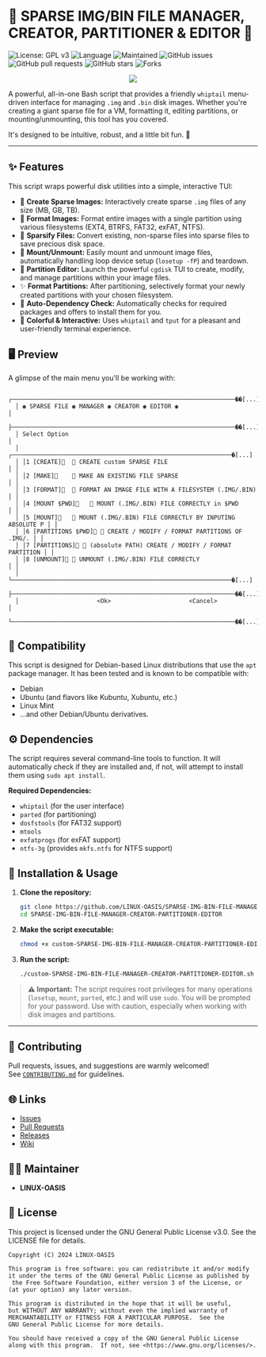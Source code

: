 # 💾 SPARSE IMG/BIN FILE MANAGER, CREATOR, PARTITIONER & EDITOR 💾

![License: GPL v3](https://img.shields.io/badge/License-GPLv3-blue.svg?style=for-the-badge)
![Language](https://img.shields.io/badge/language-Bash-brightgreen.svg?style=for-the-badge)
![Maintained](https://img.shields.io/badge/Maintained%3F-yes-green.svg?style=for-the-badge)
![GitHub issues](https://img.shields.io/github/issues/LINUX-OASIS/SPARSE-IMG-BIN-FILE-MANAGER-CREATOR-PARTITIONER-EDITOR?style=for-the-badge&color=yellow)
![GitHub pull requests](https://img.shields.io/github/issues-pr/LINUX-OASIS/SPARSE-IMG-BIN-FILE-MANAGER-CREATOR-PARTITIONER-EDITOR?style=for-the-badge&color=lightgrey)
![GitHub stars](https://img.shields.io/github/stars/LINUX-OASIS/SPARSE-IMG-BIN-FILE-MANAGER-CREATOR-PARTITIONER-EDITOR?style=for-the-badge&color=orange)
![Forks](https://img.shields.io/github/forks/LINUX-OASIS/SPARSE-IMG-BIN-FILE-MANAGER-CREATOR-PARTITIONER-EDITOR?style=for-the-badge&color=informational)

<p align="center">
  <img src="https://forthebadge.com/images/badges/built-with-love.svg" />
</p>

A powerful, all-in-one Bash script that provides a friendly `whiptail` menu-driven interface for managing `.img` and `.bin` disk images. Whether you're creating a giant sparse file for a VM, formatting it, editing partitions, or mounting/unmounting, this tool has you covered.

It's designed to be intuitive, robust, and a little bit fun. 🥳

---

## ✨ Features

This script wraps powerful disk utilities into a simple, interactive TUI:

*   🥞 **Create Sparse Images:** Interactively create sparse `.img` files of any size (MB, GB, TB).
*   🍱 **Format Images:** Format entire images with a single partition using various filesystems (EXT4, BTRFS, FAT32, exFAT, NTFS).
*   🫙 **Sparsify Files:** Convert existing, non-sparse files into sparse files to save precious disk space.
*   🥭 **Mount/Unmount:** Easily mount and unmount image files, automatically handling loop device setup (`losetup -fP`) and teardown.
*   🍣 **Partition Editor:** Launch the powerful `cgdisk` TUI to create, modify, and manage partitions within your image files.
*   ✨ **Format Partitions:** After partitioning, selectively format your newly created partitions with your chosen filesystem.
*   🤖 **Auto-Dependency Check:** Automatically checks for required packages and offers to install them for you.
*   🎨 **Colorful & Interactive:** Uses `whiptail` and `tput` for a pleasant and user-friendly terminal experience.

## 🖥️ Preview

A glimpse of the main menu you'll be working with:

```
  ┌───────────────────────────────────────────────────────────────��[...]
  │ ◉ SPARSE FILE ◉ MANAGER ◉ CREATOR ◉ EDITOR ◉                            │
  ├───────────────────────────────────────────────────────────────��[...]
  │ Select Option                                                             │
  │ ┌──────────────────────────────────────────────────────────────�[...]
  │ │1 [CREATE]🥞  🥞 CREATE custom SPARSE FILE                             │ │
  │ │2 [MAKE]🫙    🫙 MAKE AN EXISTING FILE SPARSE                           │ │
  │ │3 [FORMAT]🍱  🍱 FORMAT AN IMAGE FILE WITH A FILESYSTEM (.IMG/.BIN)    │ │
  │ │4 [MOUNT $PWD]🥭   🥭 MOUNT (.IMG/.BIN) FILE CORRECTLY in $PWD          │ │
  │ │5 [MOUNT]🥭   🥭 MOUNT (.IMG/.BIN) FILE CORRECTLY BY INPUTING ABSOLUTE P │ │
  │ │6 [PARTITIONS $PWD]🍣 🍣 CREATE / MODIFY / FORMAT PARTITIONS OF .IMG/. │ │
  │ │7 [PARTITIONS]🍣 🍣 (absolute PATH) CREATE / MODIFY / FORMAT PARTITION │ │
  │ │8 [UNMOUNT]🦞 🦞 UNMOUNT (.IMG/.BIN) FILE CORRECTLY                     │ │
  │ └──────────────────────────────────────────────────────────────�[...]
  ├───────────────────────────────────────────────────────────────��[...]
  │                      <Ok>                      <Cancel>                     │
  └───────────────────────────────────────────────────────────────��[...]
```

## 🐧 Compatibility

This script is designed for Debian-based Linux distributions that use the `apt` package manager. It has been tested and is known to be compatible with:
*   Debian
*   Ubuntu (and flavors like Kubuntu, Xubuntu, etc.)
*   Linux Mint
*   ...and other Debian/Ubuntu derivatives.

## ⚙️ Dependencies

The script requires several command-line tools to function. It will automatically check if they are installed and, if not, will attempt to install them using `sudo apt install`.

**Required Dependencies:**
*   `whiptail` (for the user interface)
*   `parted` (for partitioning)
*   `dosfstools` (for FAT32 support)
*   `mtools`
*   `exfatprogs` (for exFAT support)
*   `ntfs-3g` (provides `mkfs.ntfs` for NTFS support)

## 🚀 Installation & Usage

1.  **Clone the repository:**
    ```bash
    git clone https://github.com/LINUX-OASIS/SPARSE-IMG-BIN-FILE-MANAGER-CREATOR-PARTITIONER-EDITOR.git
    cd SPARSE-IMG-BIN-FILE-MANAGER-CREATOR-PARTITIONER-EDITOR
    ```

2.  **Make the script executable:**
    ```bash
    chmod +x custom-SPARSE-IMG-BIN-FILE-MANAGER-CREATOR-PARTITIONER-EDITOR.sh
    ```

3.  **Run the script:**
    ```bash
    ./custom-SPARSE-IMG-BIN-FILE-MANAGER-CREATOR-PARTITIONER-EDITOR.sh
    ```

> **⚠️ Important:** The script requires root privileges for many operations (`losetup`, `mount`, `parted`, etc.) and will use `sudo`. You will be prompted for your password. Use with caution, especially when working with disk images and partitions.

---

## 💬 Contributing

Pull requests, issues, and suggestions are warmly welcomed!  
See [`CONTRIBUTING.md`](https://github.com/LINUX-OASIS/SPARSE-IMG-BIN-FILE-MANAGER-CREATOR-PARTITIONER-EDITOR/blob/main/CONTRIBUTING.md) for guidelines.

## 🌐 Links

*   [Issues](https://github.com/LINUX-OASIS/SPARSE-IMG-BIN-FILE-MANAGER-CREATOR-PARTITIONER-EDITOR/issues)
*   [Pull Requests](https://github.com/LINUX-OASIS/SPARSE-IMG-BIN-FILE-MANAGER-CREATOR-PARTITIONER-EDITOR/pulls)
*   [Releases](https://github.com/LINUX-OASIS/SPARSE-IMG-BIN-FILE-MANAGER-CREATOR-PARTITIONER-EDITOR/releases)
*   [Wiki](https://github.com/LINUX-OASIS/SPARSE-IMG-BIN-FILE-MANAGER-CREATOR-PARTITIONER-EDITOR/wiki)

## 🧙‍♂️ Maintainer

*   **LINUX-OASIS**

## 📜 License

This project is licensed under the GNU General Public License v3.0. See the LICENSE file for details.

```
Copyright (C) 2024 LINUX-OASIS

This program is free software: you can redistribute it and/or modify
it under the terms of the GNU General Public License as published by
 the Free Software Foundation, either version 3 of the License, or
(at your option) any later version.

This program is distributed in the hope that it will be useful,
but WITHOUT ANY WARRANTY; without even the implied warranty of
MERCHANTABILITY or FITNESS FOR A PARTICULAR PURPOSE.  See the
GNU General Public License for more details.

You should have received a copy of the GNU General Public License
along with this program.  If not, see <https://www.gnu.org/licenses/>.
```
